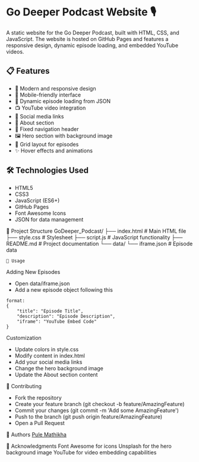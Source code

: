 # Go Deeper Podcast Website 🎙️

A static website for the Go Deeper Podcast, built with HTML, CSS, and JavaScript. The website is hosted on GitHub Pages and features a responsive design, dynamic episode loading, and embedded YouTube videos.

## 📋 Features

- 🎨 Modern and responsive design
- 📱 Mobile-friendly interface
- 🎵 Dynamic episode loading from JSON
- 📺 YouTube video integration
- 🔗 Social media links
- 📄 About section
- 🎯 Fixed navigation header
- 🖼️ Hero section with background image
- 📱 Grid layout for episodes
- ✨ Hover effects and animations

## 🛠️ Technologies Used

- HTML5
- CSS3
- JavaScript (ES6+)
- GitHub Pages
- Font Awesome Icons
- JSON for data management

📁 Project Structure
GoDeeper_Podcast/
├── index.html          # Main HTML file
├── style.css          # Stylesheet
├── script.js          # JavaScript functionality
├── README.md          # Project documentation
└── data/
    └── iframe.json    # Episode data

    📝 Usage
Adding New Episodes
* Open data/iframe.json
* Add a new episode object following this 
```
format:
{
    "title": "Episode Title",
    "description": "Episode Description",
    "iframe": "YouTube Embed Code"
}
```
Customization
* Update colors in style.css
* Modify content in index.html
* Add your social media links
* Change the hero background image
* Update the About section content

🤝 Contributing
* Fork the repository
* Create your feature branch (git checkout -b feature/AmazingFeature)
* Commit your changes (git commit -m 'Add some AmazingFeature')
* Push to the branch (git push origin feature/AmazingFeature)
* Open a Pull Request

👥 Authors
[Pule Mathikha](https://theekingza.github.io/Portfolio)

🙏 Acknowledgments
Font Awesome for icons
Unsplash for the hero background image
YouTube for video embedding capabilities